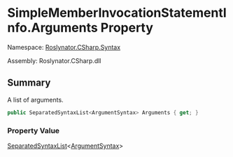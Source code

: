 # SimpleMemberInvocationStatementInfo\.Arguments Property

Namespace: [Roslynator.CSharp.Syntax](../../README.md)

Assembly: Roslynator\.CSharp\.dll

## Summary

A list of arguments\.

```csharp
public SeparatedSyntaxList<ArgumentSyntax> Arguments { get; }
```

### Property Value

[SeparatedSyntaxList](https://docs.microsoft.com/en-us/dotnet/api/microsoft.codeanalysis.separatedsyntaxlist-1)\<[ArgumentSyntax](https://docs.microsoft.com/en-us/dotnet/api/microsoft.codeanalysis.csharp.syntax.argumentsyntax)>



